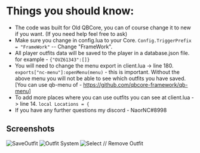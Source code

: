 # Things you should know:

* The code was built for Old QBCore, you can of course change it to new if you want. (If you need help feel free to ask)
* Make sure you change in config.lua to your Core. ```Config.TriggerPrefix = "FrameWork"``` -- Change "FrameWork".
* All player outfits data will be saved to the player in a database.json file. for example - ```{"OVZ61343":[]}```
* You will need to change the menu export in client.lua -> line 180. ```exports["nc-menu"]:openMenu(menu)``` - this is important. Without the above menu you will not be able to see which outfits you have saved. [You can use qb-menu of - https://github.com/qbcore-framework/qb-menu]
* To add more places where you can use outfits you can see at client.lua -> line 14. ```local Locations = {```
* If you have any further questions my discord - NaorNC#8998

## Screenshots
![SaveOutfit](https://cdn.discordapp.com/attachments/572849091067904042/946966984787132416/unknown.png)
![Outfit System](https://cdn.discordapp.com/attachments/572849091067904042/946967161740615770/unknown.png)
![Select // Remove Outfit](https://cdn.discordapp.com/attachments/572849091067904042/946967200357556234/unknown.png)


